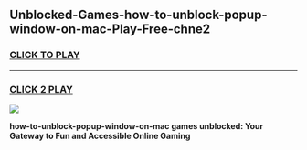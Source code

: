 
## Unblocked-Games-how-to-unblock-popup-window-on-mac-Play-Free-chne2
<h3>
<a href="https://premium76.site?title=how-to-unblock-popup-window-on-mac&ref=18A1">CLICK TO PLAY</a></h3>
<hr>

<h3>
<a href="https://premium76.site?title=how-to-unblock-popup-window-on-mac&ref=18A1">CLICK 2 PLAY</a>
  
</h3>

<a href="https://premium76.site?title=how-to-unblock-popup-window-on-mac&ref=18A1"><img src="https://clearcache.store/games.png"></a>


**how-to-unblock-popup-window-on-mac games unblocked: Your Gateway to Fun and Accessible Online Gaming**
